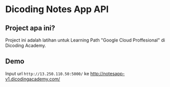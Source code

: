# Dicoding Notes App API

## Project apa ini?
Project ini adalah latihan untuk Learning Path "Google Cloud Proffesional" di Dicoding Academy.

## Demo
Input url `http://13.250.110.50:5000/` ke http://notesapp-v1.dicodingacademy.com/
